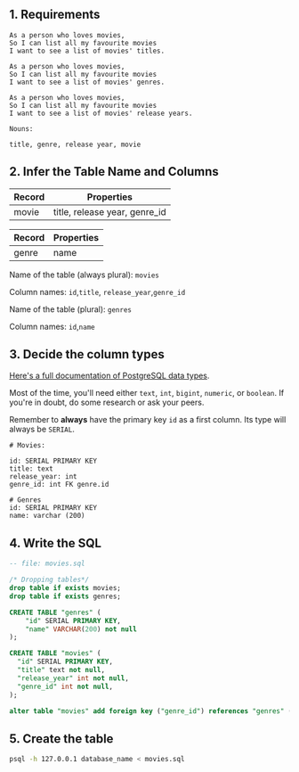 ## 1. Requirements

```
As a person who loves movies,
So I can list all my favourite movies
I want to see a list of movies' titles.

As a person who loves movies,
So I can list all my favourite movies
I want to see a list of movies' genres.

As a person who loves movies,
So I can list all my favourite movies
I want to see a list of movies' release years.

```

```
Nouns:

title, genre, release year, movie
```

## 2. Infer the Table Name and Columns


| Record                | Properties                    |
| --------------------- | ------------------------------|
| movie                 | title, release year, genre_id |


| Record                | Properties    |
| --------------------- | --------------|
| genre                 | name          |


Name of the table (always plural): `movies`

Column names: `id`,`title`, `release_year`,`genre_id`

Name of the table (plural): `genres`

Column names: `id`,`name`

## 3. Decide the column types

[Here's a full documentation of PostgreSQL data types](https://www.postgresql.org/docs/current/datatype.html).

Most of the time, you'll need either `text`, `int`, `bigint`, `numeric`, or `boolean`. If you're in doubt, do some research or ask your peers.

Remember to **always** have the primary key `id` as a first column. Its type will always be `SERIAL`.

```
# Movies:

id: SERIAL PRIMARY KEY
title: text
release_year: int
genre_id: int FK genre.id

# Genres
id: SERIAL PRIMARY KEY
name: varchar (200)
```

## 4. Write the SQL

```sql
-- file: movies.sql

/* Dropping tables*/
drop table if exists movies;
drop table if exists genres;

CREATE TABLE "genres" (
    "id" SERIAL PRIMARY KEY,
    "name" VARCHAR(200) not null
);

CREATE TABLE "movies" (
  "id" SERIAL PRIMARY KEY,
  "title" text not null,
  "release_year" int not null,
  "genre_id" int not null,
);

alter table "movies" add foreign key ("genre_id") references "genres" ("id");
```

## 5. Create the table

```bash
psql -h 127.0.0.1 database_name < movies.sql
```